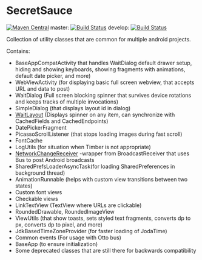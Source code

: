 # SecretSauce
[![Maven Central](https://maven-badges.herokuapp.com/maven-central/com.byoutline.secretsauce/secretsauce/badge.svg?style=flat)](http://mvnrepository.com/artifact/com.byoutline.secretsauce/secretsauce)
 master:  [![Build Status](https://travis-ci.org/byoutline/SecretSauce.svg?branch=master)](https://travis-ci.org/byoutline/SecretSauce)
 develop: [![Build Status](https://travis-ci.org/byoutline/SecretSauce.svg?branch=develop)](https://travis-ci.org/byoutline/SecretSauce)
 
Collection of utility classes that are common for multiple android projects.

Contains: 
  * BaseAppCompatActivity that handles WaitDialog default drawer setup, hiding and showing keyboards, showing fragments with animations, default date picker, and more) 
  * WebViewActivity (for displaying basic full screen webview, that accepts URL and data to post) 
  * WaitDialog (Full screen blocking spinner that survives device rotations and keeps tracks of multiple invocations) 
  * SimpleDialog (that displays layout id in dialog) 
  * [WaitLayout] (Displays spinner on any item, can synchronize with CachedFields and CachedEndpoints) 
  * DatePickerFragment 
  * PicassoScrollListener (that stops loading images during fast scroll) 
  * FontCache 
  * LogUtils (for situation when Timber is not appropriate) 
  * [NetworkChangeReceiver] -wrapper from BroadcastReceiver that uses Bus to post Android broadcasts 
  * SharedPrefsLoaderAsyncTask(for loading SharedPreferences in background thread) 
  * AnimationRunnable (helps with custom view transitions between two states) 
  * Custom font views 
  * Checkable views 
  * LinkTextView (TextView where URLs are clickable) 
  * RoundedDrawable, RoundedImageView 
  * ViewUtils (that show toasts, sets styled text fragments, converts dp to px, converts dp to pixel, and more) 
  * JdkBasedTimeZoneProvider (for faster loading of JodaTime) 
  * Common events (For usage with Otto bus)
  * BaseApp (to ensure initialization) 
  * Some deprecated classes that are still there for backwards compatibility

[NetworkChangeReceiver]: <NetworkChangeReceiverUsing.md>
[WaitLayout]: <WaitLayoutUsing.md>